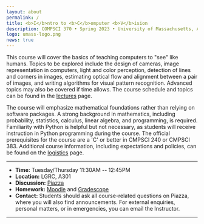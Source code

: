 ```yaml
---
layout: about
permalink: /
title: <b>I</b>ntro to <b>C</b>omputer <b>V</b>ision
description: COMPSCI 370 • Spring 2023 • University of Massachusetts, Amherst
logo: umass-logo.png
news: true
---
```


This course will cover the basics of teaching computers to "see" like humans. Topics to be explored include the design of cameras, image representation in computers, light and color perception, detection of lines and corners in images, estimating optical flow and alignment between a pair of images, and writing algorithms for visual pattern recognition. Advanced topics may also be covered if time allows. The course schedule and topics can be found in the [lectures](lectures/) page.

The course will emphasize mathematical foundations rather than relying on software packages. A strong background in mathematics, including probability, statistics, calculus, linear algebra, and programming, is required. Familiarity with Python is helpful but not necessary, as students will receive instruction in Python programming during the course. The official prerequisites for the course are a 'C' or better in CMPSCI 240 or CMPSCI 383. Additional course information, including expectations and policies, can be found on the [logistics](logistics/) page.



***

- **Time:** Tuesday/Thursday 11:30AM -- 12:45PM
- **Location:** LGRC, A301
- **Discussion:** [Piazza](https://piazza.com/umass/spring2023/compsci370)
- **Homework:** [Moodle]() and [Gradescope](https://www.gradescope.com/courses/508217)
- **Contact:** Students should ask all course-related questions on
  Piazza, where you will also find announcements. For external
  enquiries, personal matters, or in emergencies, you can email the Instructor.

***
